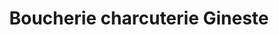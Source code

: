 ---
title: "Boucherie charcuterie Gineste"
url: /pierrefitte-nestalas/boucherie-charcuterie-gineste/
shop: boucherie
---